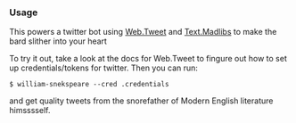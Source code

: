 ### Usage

This powers a twitter bot using [Web.Tweet](https://hackage.haskell.org/package/clit) and [Text.Madlibs](https://hackage.haskell.org/package/madlang-0.1.0.2) to make the bard slither into your heart

To try it out, take a look at the docs for Web.Tweet to fingure out how to set up credentials/tokens for twitter. Then you can run:

```
$ william-snekspeare --cred .credentials
```

and get quality tweets from the snorefather of Modern English literature himsssself. 
